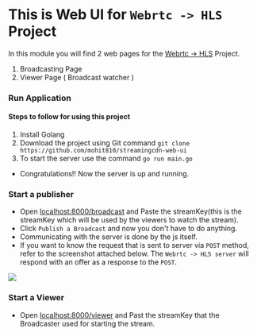 # This is Web UI for `Webrtc -> HLS` Project

In this module you will find 2 web pages for the [Webrtc -> HLS](https://github.com/mohit810/streamingcdn) Project. 
1) Broadcasting Page 
2) Viewer Page ( Broadcast watcher )

### Run Application

#### Steps to follow for using this project
1) Install Golang
2) Download the project using Git command `git clone https://github.com/mohit810/streamingcdn-web-ui` 
3) To start the server use the command `go run main.go`

* Congratulations!! Now the server is up and running.

### Start a publisher

* Open [localhost:8000/broadcast](http://localhost:8000/broadcast) and Paste the streamKey(this is the streamKey which will be used by the viewers to watch the stream).
* Click `Publish a Broadcast` and now you don't have to do anything.
* Communicating with the server is done by the js itself.  
* If you want to know the request that is sent to server via `POST` method, refer to the screenshot attached below. The `Webrtc -> HLS server` will respond with an offer as a response to the `POST`.

![](https://github.com/mohit810/streamingcdn-web-ui/blob/master/Screenshot.png)

### Start a Viewer 

* Open [localhost:8000/viewer](http://localhost:8000/viewer) and Past the streamKey that the Broadcaster used for starting the stream.

